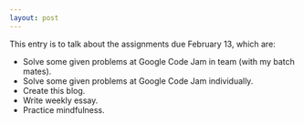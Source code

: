 ```yaml
---
layout: post
---
```


This entry is to talk about the assignments due February 13, which are:
*   Solve some given problems at Google Code Jam in team (with my batch mates).
*   Solve some given problems at Google Code Jam individually.
*   Create this blog.
*   Write weekly essay.
*   Practice mindfulness.


